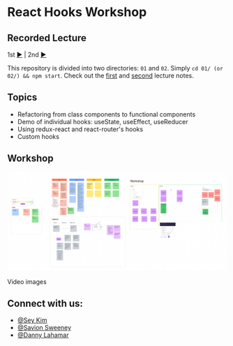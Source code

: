# React Hooks Workshop

## Recorded Lecture 

1st [▶️](https://www.youtube.com/watch?v=mkvhikFmA5c) | 2nd [▶️](https://www.youtube.com/watch?v=PUPKNlwsMbM&t=0s)

This repository is divided into two directories: `01` and `02`. Simply `cd 01/ (or 02/) && npm start`. Check out the [first](./01-NOTES.md) and [second](./02-NOTES.md) lecture notes.

## Topics

- Refactoring from class components to functional components
- Demo of individual hooks: useState, useEffect, useReducer
- Using redux-react and react-router's hooks
- Custom hooks

## Workshop 

![img](./imgs/ss%201.png)

Video images

## Connect with us:

- [@Sey Kim](https://linkedin.com/in/sey-kim)
- [@Savion Sweeney](https://linkedin.com/in/savion-sweeney)
- [@Danny Lahamar](https://www.linkedin.com/in/daniellahamar/)


